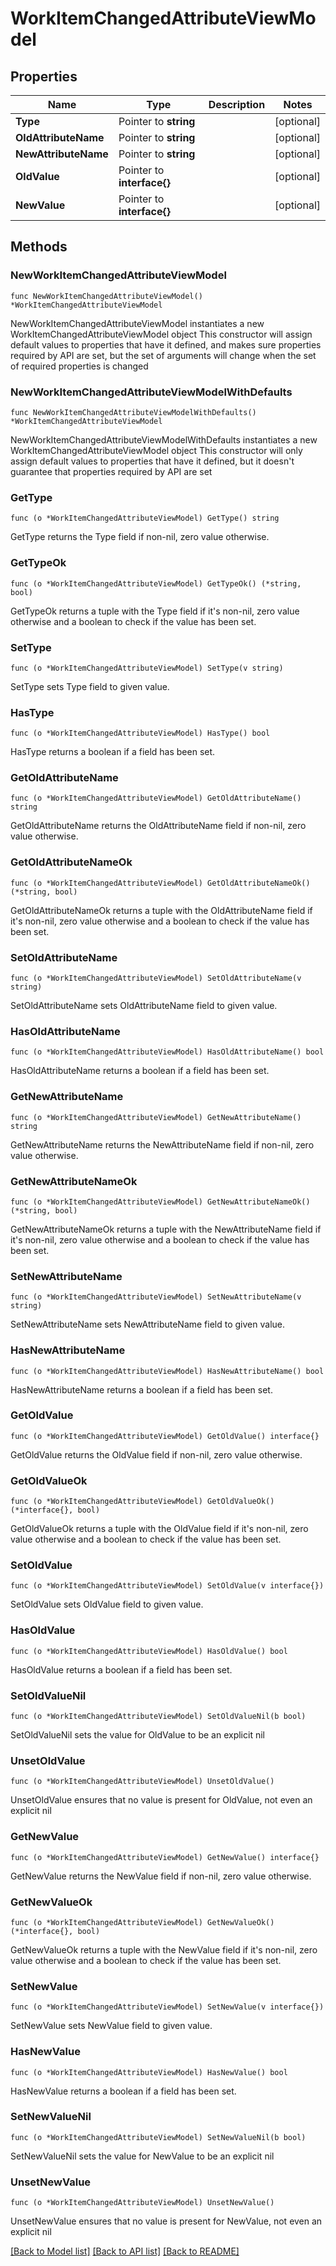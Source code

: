# WorkItemChangedAttributeViewModel

## Properties

Name | Type | Description | Notes
------------ | ------------- | ------------- | -------------
**Type** | Pointer to **string** |  | [optional] 
**OldAttributeName** | Pointer to **string** |  | [optional] 
**NewAttributeName** | Pointer to **string** |  | [optional] 
**OldValue** | Pointer to **interface{}** |  | [optional] 
**NewValue** | Pointer to **interface{}** |  | [optional] 

## Methods

### NewWorkItemChangedAttributeViewModel

`func NewWorkItemChangedAttributeViewModel() *WorkItemChangedAttributeViewModel`

NewWorkItemChangedAttributeViewModel instantiates a new WorkItemChangedAttributeViewModel object
This constructor will assign default values to properties that have it defined,
and makes sure properties required by API are set, but the set of arguments
will change when the set of required properties is changed

### NewWorkItemChangedAttributeViewModelWithDefaults

`func NewWorkItemChangedAttributeViewModelWithDefaults() *WorkItemChangedAttributeViewModel`

NewWorkItemChangedAttributeViewModelWithDefaults instantiates a new WorkItemChangedAttributeViewModel object
This constructor will only assign default values to properties that have it defined,
but it doesn't guarantee that properties required by API are set

### GetType

`func (o *WorkItemChangedAttributeViewModel) GetType() string`

GetType returns the Type field if non-nil, zero value otherwise.

### GetTypeOk

`func (o *WorkItemChangedAttributeViewModel) GetTypeOk() (*string, bool)`

GetTypeOk returns a tuple with the Type field if it's non-nil, zero value otherwise
and a boolean to check if the value has been set.

### SetType

`func (o *WorkItemChangedAttributeViewModel) SetType(v string)`

SetType sets Type field to given value.

### HasType

`func (o *WorkItemChangedAttributeViewModel) HasType() bool`

HasType returns a boolean if a field has been set.

### GetOldAttributeName

`func (o *WorkItemChangedAttributeViewModel) GetOldAttributeName() string`

GetOldAttributeName returns the OldAttributeName field if non-nil, zero value otherwise.

### GetOldAttributeNameOk

`func (o *WorkItemChangedAttributeViewModel) GetOldAttributeNameOk() (*string, bool)`

GetOldAttributeNameOk returns a tuple with the OldAttributeName field if it's non-nil, zero value otherwise
and a boolean to check if the value has been set.

### SetOldAttributeName

`func (o *WorkItemChangedAttributeViewModel) SetOldAttributeName(v string)`

SetOldAttributeName sets OldAttributeName field to given value.

### HasOldAttributeName

`func (o *WorkItemChangedAttributeViewModel) HasOldAttributeName() bool`

HasOldAttributeName returns a boolean if a field has been set.

### GetNewAttributeName

`func (o *WorkItemChangedAttributeViewModel) GetNewAttributeName() string`

GetNewAttributeName returns the NewAttributeName field if non-nil, zero value otherwise.

### GetNewAttributeNameOk

`func (o *WorkItemChangedAttributeViewModel) GetNewAttributeNameOk() (*string, bool)`

GetNewAttributeNameOk returns a tuple with the NewAttributeName field if it's non-nil, zero value otherwise
and a boolean to check if the value has been set.

### SetNewAttributeName

`func (o *WorkItemChangedAttributeViewModel) SetNewAttributeName(v string)`

SetNewAttributeName sets NewAttributeName field to given value.

### HasNewAttributeName

`func (o *WorkItemChangedAttributeViewModel) HasNewAttributeName() bool`

HasNewAttributeName returns a boolean if a field has been set.

### GetOldValue

`func (o *WorkItemChangedAttributeViewModel) GetOldValue() interface{}`

GetOldValue returns the OldValue field if non-nil, zero value otherwise.

### GetOldValueOk

`func (o *WorkItemChangedAttributeViewModel) GetOldValueOk() (*interface{}, bool)`

GetOldValueOk returns a tuple with the OldValue field if it's non-nil, zero value otherwise
and a boolean to check if the value has been set.

### SetOldValue

`func (o *WorkItemChangedAttributeViewModel) SetOldValue(v interface{})`

SetOldValue sets OldValue field to given value.

### HasOldValue

`func (o *WorkItemChangedAttributeViewModel) HasOldValue() bool`

HasOldValue returns a boolean if a field has been set.

### SetOldValueNil

`func (o *WorkItemChangedAttributeViewModel) SetOldValueNil(b bool)`

 SetOldValueNil sets the value for OldValue to be an explicit nil

### UnsetOldValue
`func (o *WorkItemChangedAttributeViewModel) UnsetOldValue()`

UnsetOldValue ensures that no value is present for OldValue, not even an explicit nil
### GetNewValue

`func (o *WorkItemChangedAttributeViewModel) GetNewValue() interface{}`

GetNewValue returns the NewValue field if non-nil, zero value otherwise.

### GetNewValueOk

`func (o *WorkItemChangedAttributeViewModel) GetNewValueOk() (*interface{}, bool)`

GetNewValueOk returns a tuple with the NewValue field if it's non-nil, zero value otherwise
and a boolean to check if the value has been set.

### SetNewValue

`func (o *WorkItemChangedAttributeViewModel) SetNewValue(v interface{})`

SetNewValue sets NewValue field to given value.

### HasNewValue

`func (o *WorkItemChangedAttributeViewModel) HasNewValue() bool`

HasNewValue returns a boolean if a field has been set.

### SetNewValueNil

`func (o *WorkItemChangedAttributeViewModel) SetNewValueNil(b bool)`

 SetNewValueNil sets the value for NewValue to be an explicit nil

### UnsetNewValue
`func (o *WorkItemChangedAttributeViewModel) UnsetNewValue()`

UnsetNewValue ensures that no value is present for NewValue, not even an explicit nil

[[Back to Model list]](../README.md#documentation-for-models) [[Back to API list]](../README.md#documentation-for-api-endpoints) [[Back to README]](../README.md)



